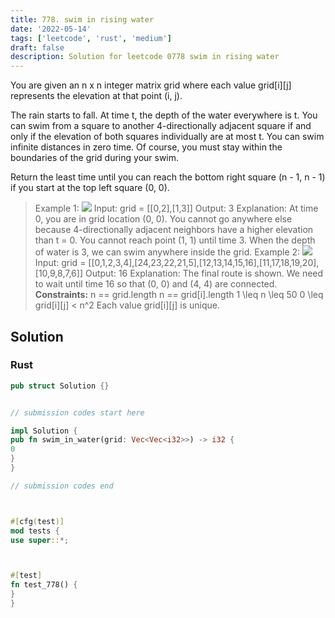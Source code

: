 ```yaml
---
title: 778. swim in rising water
date: '2022-05-14'
tags: ['leetcode', 'rust', 'medium']
draft: false
description: Solution for leetcode 0778 swim in rising water
---
```




You are given an n x n integer matrix grid where each value grid[i][j] represents the elevation at that point (i, j).

The rain starts to fall. At time t, the depth of the water everywhere is t. You can swim from a square to another 4-directionally adjacent square if and only if the elevation of both squares individually are at most t. You can swim infinite distances in zero time. Of course, you must stay within the boundaries of the grid during your swim.

Return the least time until you can reach the bottom right square (n - 1, n - 1) if you start at the top left square (0, 0).



>   Example 1:
>   ![](https://assets.leetcode.com/uploads/2021/06/29/swim1-grid.jpg)
>   Input: grid <TeX>=</TeX> [[0,2],[1,3]]
>   Output: 3
>   Explanation:
>   At time 0, you are in grid location (0, 0).
>   You cannot go anywhere else because 4-directionally adjacent neighbors have a higher elevation than t <TeX>=</TeX> 0.
>   You cannot reach point (1, 1) until time 3.
>   When the depth of water is 3, we can swim anywhere inside the grid.
>   Example 2:
>   ![](https://assets.leetcode.com/uploads/2021/06/29/swim2-grid-1.jpg)
>   Input: grid <TeX>=</TeX> [[0,1,2,3,4],[24,23,22,21,5],[12,13,14,15,16],[11,17,18,19,20],[10,9,8,7,6]]
>   Output: 16
>   Explanation: The final route is shown.
>   We need to wait until time 16 so that (0, 0) and (4, 4) are connected.
**Constraints:**
>   	n <TeX>=</TeX><TeX>=</TeX> grid.length
>   	n <TeX>=</TeX><TeX>=</TeX> grid[i].length
>   	1 <TeX>\leq</TeX> n <TeX>\leq</TeX> 50
>   	0 <TeX>\leq</TeX> grid[i][j] < n^2
>   	Each value grid[i][j] is unique.


## Solution


### Rust
```rust
pub struct Solution {}


// submission codes start here

impl Solution {
pub fn swim_in_water(grid: Vec<Vec<i32>>) -> i32 {
0
}
}

// submission codes end



#[cfg(test)]
mod tests {
use super::*;



#[test]
fn test_778() {
}
}

```

